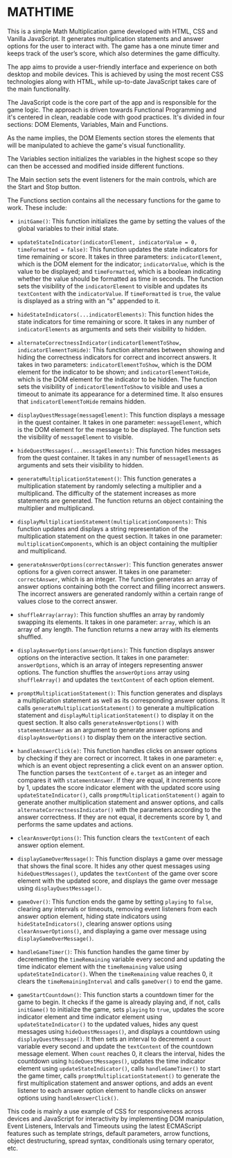 # MATHTIME

This is a simple Math Multiplication game developed with HTML, CSS and Vanilla JavaScript. It generates multiplication statements and answer options for the user to interact with. The game has a one minute timer and keeps track of the user’s score, which also determines the game difficulty.

The app aims to provide a user-friendly interface and experience on both desktop and mobile devices. This is achieved by using the most recent CSS technologies along with HTML, while up-to-date JavaScript takes care of the main functionality.

The JavaScript code is the core part of the app and is responsible for the game logic. The approach is driven towards Functional Programming and it's centered in clean, readable code with good practices. It's divided in four sections: DOM Elements, Variables, Main and Functions.

As the name implies, the DOM Elements section stores the elements that will be manipulated to achieve the game's visual functionallity.

The Variables section initializes the variables in the highest scope so they can then be accessed and modified inside different functions.

The Main section sets the event listeners for the main controls, which are the Start and Stop button.

The Functions section contains all the necessary functions for the game to work. These include:

- `initGame()`: This function initializes the game by setting the values of the global variables to their initial state.

- `updateStateIndicator(indicatorElement, indicatorValue = 0, timeFormatted = false)`: This function updates the state indicators for time remaining or score. It takes in three parameters: `indicatorElement`, which is the DOM element for the indicator; `indicatorValue`, which is the value to be displayed; and `timeFormatted`, which is a boolean indicating whether the value should be formatted as time in seconds. The function sets the visibility of the `indicatorElement` to visible and updates its `textContent` with the `indicatorValue`. If `timeFormatted` is `true`, the value is displayed as a string with an “s” appended to it.

- `hideStateIndicators(...indicatorElements)`: This function hides the state indicators for time remaining or score. It takes in any number of `indicatorElements` as arguments and sets their visibility to hidden.

- `alternateCorrectnessIndicator(indicatorElementToShow, indicatorElementToHide)`: This function alternates between showing and hiding the correctness indicators for correct and incorrect answers. It takes in two parameters: `indicatorElementToShow`, which is the DOM element for the indicator to be shown; and `indicatorElementToHide`, which is the DOM element for the indicator to be hidden. The function sets the visibility of `indicatorElementToShow` to visible and uses a timeout to animate its appearance for a determined time. It also ensures that `indicatorElementToHide` remains hidden.

- `displayQuestMessage(messageElement)`: This function displays a message in the quest container. It takes in one parameter: `messageElement`, which is the DOM element for the message to be displayed. The function sets the visibility of `messageElement` to visible.

- `hideQuestMessages(...messageElements)`: This function hides messages from the quest container. It takes in any number of `messageElements` as arguments and sets their visibility to hidden.

- `generateMultiplicationStatement()`: This function generates a multiplication statement by randomly selecting a multiplier and a multiplicand. The difficulty of the statement increases as more statements are generated. The function returns an object containing the multiplier and multiplicand.

- `displayMultiplicationStatement(multiplicationComponents)`: This function updates and displays a string representation of the multiplication statement on the quest section. It takes in one parameter: `multiplicationComponents`, which is an object containing the multiplier and multiplicand.

- `generateAnswerOptions(correctAnswer)`: This function generates answer options for a given correct answer. It takes in one parameter: `correctAnswer`, which is an integer. The function generates an array of answer options containing both the correct and filling incorrect answers. The incorrect answers are generated randomly within a certain range of values close to the correct answer.

- `shuffleArray(array)`: This function shuffles an array by randomly swapping its elements. It takes in one parameter: `array`, which is an array of any length. The function returns a new array with its elements shuffled.

- `displayAnswerOptions(answerOptions)`: This function displays answer options on the interactive section. It takes in one parameter: `answerOptions`, which is an array of integers representing answer options. The function shuffles the `answerOptions` array using `shuffleArray()` and updates the `textContent` of each option element.

- `promptMultiplicationStatement()`: This function generates and displays a multiplication statement as well as its corresponding answer options. It calls `generateMultiplicationStatement()` to generate a multiplication statement and `displayMultiplicationStatement()` to display it on the quest section. It also calls `generateAnswerOptions()` with `statementAnswer` as an argument to generate answer options and `displayAnswerOptions()` to display them on the interactive section.

- `handleAnswerClick(e)`: This function handles clicks on answer options by checking if they are correct or incorrect. It takes in one parameter: `e`, which is an event object representing a click event on an answer option. The function parses the `textContent` of `e.target` as an integer and compares it with `statementAnswer`. If they are equal, it increments score by 1, updates the score indicator element with the updated score using `updateStateIndicator()`, calls `promptMultiplicationStatement()` again to generate another multiplication statement and answer options, and calls `alternateCorrectnessIndicator()` with the parameters according to the answer correctness. If they are not equal, it decrements score by 1, and performs the same updates and actions.

- `clearAnswerOptions()`: This function clears the `textContent` of each answer option element.

- `displayGameOverMessage()`: This function displays a game over message that shows the final score. It hides any other quest messages using `hideQuestMessages()`, updates the `textContent` of the game over score element with the updated score, and displays the game over message using `displayQuestMessage()`.

- `gameOver()`: This function ends the game by setting `playing` to `false`, clearing any intervals or timeouts, removing event listeners from each answer option element, hiding state indicators using `hideStateIndicators()`, clearing answer options using `clearAnswerOptions()`, and displaying a game over message using `displayGameOverMessage()`.

- `handleGameTimer()`: This function handles the game timer by decrementing the `timeRemaining` variable every second and updating the time indicator element with the `timeRemaining` value using `updateStateIndicator()`. When the `timeRemaining` value reaches 0, it clears the `timeRemainingInterval` and calls `gameOver()` to end the game.

- `gameStartCountdown()`: This function starts a countdown timer for the game to begin. It checks if the game is already playing and, if not, calls `initGame()` to initialize the game, sets `playing` to `true`, updates the score indicator element and time indicator element using `updateStateIndicator()` to the updated values, hides any quest messages using `hideQuestMessages()`, and displays a countdown using `displayQuestMessage()`. It then sets an interval to decrement a `count` variable every second and update the `textContent` of the countdown message element. When `count` reaches 0, it clears the interval, hides the countdown using `hideQuestMessages()`, updates the time indicator element using `updateStateIndicator()`, calls `handleGameTimer()` to start the game timer, calls `promptMultiplicationStatement()` to generate the first multiplication statement and answer options, and adds an event listener to each answer option element to handle clicks on answer options using `handleAnswerClick()`.

This code is mainly a use example of CSS for responsiveness across devices and JavaScript for interactivity by implementing DOM manipulation, Event Listeners, Intervals and Timeouts using the latest ECMAScript features such as template strings, default parameters, arrow functions, object destructuring, spread syntax, conditionals using ternary operator, etc.